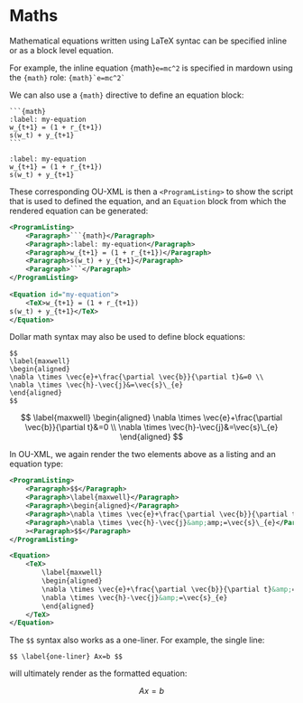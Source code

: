 # Maths

Mathematical equations written using LaTeX syntac can be specified inline or as a block level equation.

For example, the inline equation {math}`e=mc^2` is specified in mardown using the `{math}` role: `` {math}`e=mc^2` ``

We can also use a `{math}` directive to define an equation block:

````text
```{math}
:label: my-equation
w_{t+1} = (1 + r_{t+1})
s(w_t) + y_{t+1}
```
````

```{math}
:label: my-equation
w_{t+1} = (1 + r_{t+1})
s(w_t) + y_{t+1}
```

These corresponding OU-XML is then a `<ProgramListing>` to show the script that is used to defined the equation, and an `Equation` block from which the rendered equation can be generated:

```xml
<ProgramListing>
    <Paragraph>```{math}</Paragraph>
    <Paragraph>:label: my-equation</Paragraph>
    <Paragraph>w_{t+1} = (1 + r_{t+1})</Paragraph>
    <Paragraph>s(w_t) + y_{t+1}</Paragraph>
    <Paragraph>```</Paragraph>
</ProgramListing>
        
<Equation id="my-equation">
    <TeX>w_{t+1} = (1 + r_{t+1})
s(w_t) + y_{t+1}</TeX>
</Equation>
```

Dollar math syntax may also be used to define block equations:

```text
$$
\label{maxwell}
\begin{aligned}
\nabla \times \vec{e}+\frac{\partial \vec{b}}{\partial t}&=0 \\
\nabla \times \vec{h}-\vec{j}&=\vec{s}\_{e}
\end{aligned}
$$
```

$$
\label{maxwell}
\begin{aligned}
\nabla \times \vec{e}+\frac{\partial \vec{b}}{\partial t}&=0 \\
\nabla \times \vec{h}-\vec{j}&=\vec{s}\_{e}
\end{aligned}
$$

In OU-XML, we again render the two elements above as a listing and an equation type:

```xml
<ProgramListing>
    <Paragraph>$$</Paragraph>
    <Paragraph>\label{maxwell}</Paragraph>
    <Paragraph>\begin{aligned}</Paragraph>
    <Paragraph>\nabla \times \vec{e}+\frac{\partial \vec{b}}{\partial t}&amp;amp;=0 \\</Paragraph>
    <Paragraph>\nabla \times \vec{h}-\vec{j}&amp;amp;=\vec{s}\_{e}</Paragraph><Paragraph>\end{aligned}</Paragraph
    ><Paragraph>$$</Paragraph>
</ProgramListing>

<Equation>
    <TeX>
        \label{maxwell}
        \begin{aligned}
        \nabla \times \vec{e}+\frac{\partial \vec{b}}{\partial t}&amp;=0 \
        \nabla \times \vec{h}-\vec{j}&amp;=\vec{s}_{e}
        \end{aligned}
    </TeX>
</Equation>
```

The `$$` syntax also works as a one-liner. For example, the single line:

`$$ \label{one-liner} Ax=b $$`

will ultimately render as the formatted equation:

$$ \label{one-liner} Ax=b $$
